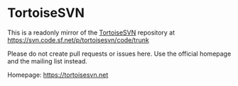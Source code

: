 # TortoiseSVN
This is a readonly mirror of the [TortoiseSVN](https://tortoisesvn.net) repository at https://svn.code.sf.net/p/tortoisesvn/code/trunk

Please do not create pull requests or issues here. Use the official homepage and the mailing list instead.

Homepage: https://tortoisesvn.net


